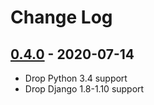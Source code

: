 # Change Log

## [0.4.0](https://github.com/dldevinc/ajax-views/tree/v0.4.0) - 2020-07-14
- Drop Python 3.4 support
- Drop Django 1.8-1.10 support
